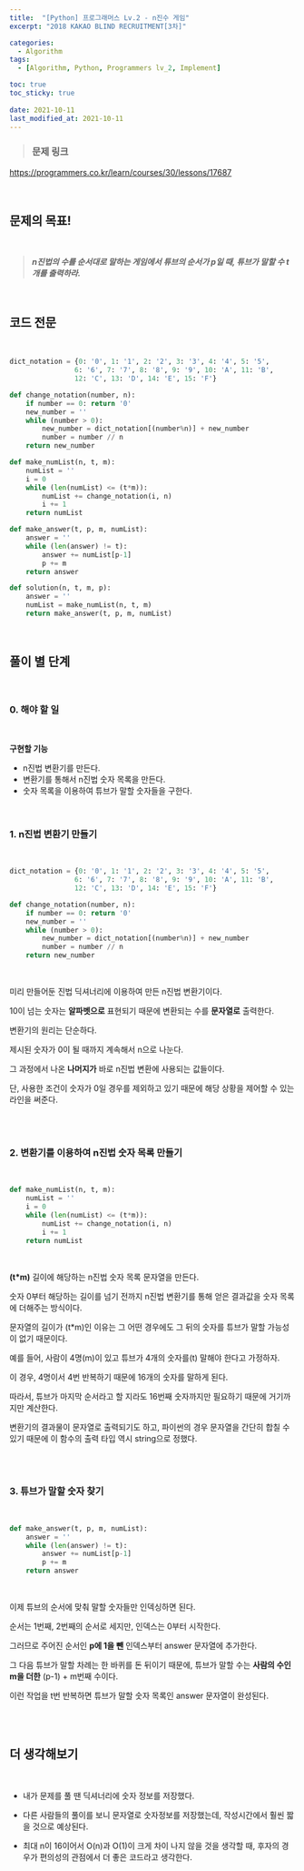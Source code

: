 ```yaml
---
title:  "[Python] 프로그래머스 Lv.2 - n진수 게임"
excerpt: "2018 KAKAO BLIND RECRUITMENT[3차]"

categories:
  - Algorithm
tags:
  - [Algorithm, Python, Programmers lv_2, Implement]

toc: true
toc_sticky: true
 
date: 2021-10-11
last_modified_at: 2021-10-11
---
```


> ### 문제 링크
https://programmers.co.kr/learn/courses/30/lessons/17687

<br>

## __문제의 목표!__

<br>

> ___n진법의 수를 순서대로 말하는 게임에서 튜브의 순서가 p일 때, 튜브가 말할 수 t개를 출력하라.___

<br>

## __코드 전문__

<br>

```python
dict_notation = {0: '0', 1: '1', 2: '2', 3: '3', 4: '4', 5: '5',
                6: '6', 7: '7', 8: '8', 9: '9', 10: 'A', 11: 'B',
                12: 'C', 13: 'D', 14: 'E', 15: 'F'}

def change_notation(number, n):
    if number == 0: return '0'
    new_number = ''
    while (number > 0):
        new_number = dict_notation[(number%n)] + new_number
        number = number // n
    return new_number

def make_numList(n, t, m):
    numList = ''
    i = 0
    while (len(numList) <= (t*m)):
        numList += change_notation(i, n)
        i += 1
    return numList

def make_answer(t, p, m, numList):
    answer = ''
    while (len(answer) != t):
        answer += numList[p-1]
        p += m
    return answer

def solution(n, t, m, p):
    answer = ''
    numList = make_numList(n, t, m)
    return make_answer(t, p, m, numList)
```

<br>

## __풀이 별 단계__

<br>

### 0. 해야 할 일 

<br>

__구현할 기능__

* n진법 변환기를 만든다.
* 변환기를 통해서 n진법 숫자 목록을 만든다.
* 숫자 목록을 이용하여 튜브가 말할 숫자들을 구한다.

<br>

### 1. n진법 변환기 만들기

<br>

```python
dict_notation = {0: '0', 1: '1', 2: '2', 3: '3', 4: '4', 5: '5',
                6: '6', 7: '7', 8: '8', 9: '9', 10: 'A', 11: 'B',
                12: 'C', 13: 'D', 14: 'E', 15: 'F'}

def change_notation(number, n):
    if number == 0: return '0'
    new_number = ''
    while (number > 0):
        new_number = dict_notation[(number%n)] + new_number
        number = number // n
    return new_number
```
<br>

미리 만들어둔 진법 딕셔너리에 이용하여 만든 n진법 변환기이다.

10이 넘는 숫자는 __알파벳으로__ 표현되기 때문에 변환되는 수를 __문자열로__ 출력한다.

변환기의 원리는 단순하다.

제시된 숫자가 0이 될 때까지 계속해서 n으로 나눈다.

그 과정에서 나온 __나머지가__ 바로 n진법 변환에 사용되는 값들이다.

단, 사용한 조건이 숫자가 0일 경우를 제외하고 있기 때문에 해당 상황을 제어할 수 있는 라인을 써준다.

<br>
<br>

### 2. 변환기를 이용하여 n진법 숫자 목록 만들기

<br>

```python
def make_numList(n, t, m):
    numList = ''
    i = 0
    while (len(numList) <= (t*m)):
        numList += change_notation(i, n)
        i += 1
    return numList
```

<br>

__(t*m)__ 길이에 해당하는 n진법 숫자 목록 문자열을 만든다.

숫자 0부터 해당하는 길이를 넘기 전까지 n진법 변환기를 통해 얻은 결과값을 숫자 목록에 더해주는 방식이다.

문자열의 길이가 (t*m)인 이유는 그 어떤 경우에도 그 뒤의 숫자를 튜브가 말할 가능성이 없기 때문이다.

예를 들어, 사람이 4명(m)이 있고 튜브가 4개의 숫자를(t) 말해야 한다고 가정하자.

이 경우, 4명이서 4번 반복하기 때문에 16개의 숫자를 말하게 된다.

따라서, 튜브가 마지막 순서라고 할 지라도 16번째 숫자까지만 필요하기 때문에 거기까지만 계산한다.

변환기의 결과물이 문자열로 출력되기도 하고, 파이썬의 경우 문자열을 간단히 합칠 수 있기 때문에 이 함수의 출력 타입 역시 string으로 정했다.


<br>
<br>

### 3. 튜브가 말할 숫자 찾기

<br>

```python
def make_answer(t, p, m, numList):
    answer = ''
    while (len(answer) != t):
        answer += numList[p-1]
        p += m
    return answer
```

<br>

이제 튜브의 순서에 맞춰 말할 숫자들만 인덱싱하면 된다.

순서는 1번째, 2번째의 순서로 세지만, 인덱스는 0부터 시작한다.

그러므로 주어진 순서인 __p에 1을 뺀__ 인덱스부터 answer 문자열에 추가한다.

그 다음 튜브가 말할 차례는 한 바퀴를 돈 뒤이기 때문에, 튜브가 말할 수는 __사람의 수인 m을 더한__ (p-1) + m번째 수이다.

이런 작업을 t번 반복하면 튜브가 말할 숫자 목록인 answer 문자열이 완성된다.

<br>
<br>

## 더 생각해보기

<br>

* 내가 문제를 풀 땐 딕셔너리에 숫자 정보를 저장했다.

* 다른 사람들의 풀이를 보니 문자열로 숫자정보를 저장했는데, 작성시간에서 훨씬 짧을 것으로 예상된다.

* 최대 n이 16이어서 O(n)과 O(1)이 크게 차이 나지 않을 것을 생각할 때, 후자의 경우가 편의성의 관점에서 더 좋은 코드라고 생각한다.

